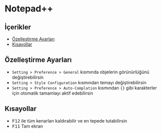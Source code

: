 # Notepad++ <!-- omit in toc -->

## İçerikler <!-- omit in toc -->

- [Özelleştirme Ayarları](#%C3%B6zelle%C5%9Ftirme-ayarlar%C4%B1)
- [Kısayollar](#k%C4%B1sayollar)

## Özelleştirme Ayarları

- `Setting > Preference > General` kısmında objelerin görünürlüğünü değiştirebilirsin
- `Setting > Style Configuration` kısmından temayı değiştirebilirsin
- `Setting > Preference > Auto-Complation` kısmından `{}` gibi karakterler için otomatik tamamlayı aktif edebilirsin

## Kısayollar

- <kbd>F12</kbd> ile tüm kenarları kaldırabilir ve en tepede tutabilirsin
- <kbd>F11</kbd> Tam ekran

